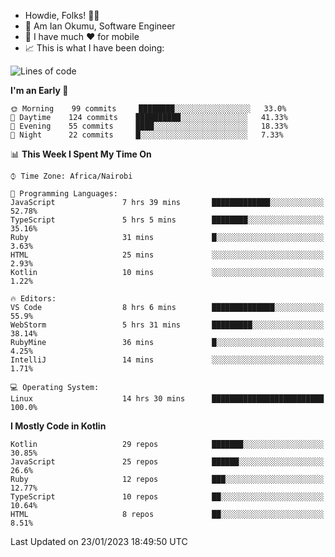 
* Howdie, Folks! 👋🤓
* 🤪 Am Ian Okumu, Software Engineer
* 📱 I have much ❤️ for mobile
* 📈 This is what I have been doing:
  
<!-- <a href="https://otsembo.github.io/OtsemboPortfolio/" style="margin-right:.5%; margin-top=.5%;">
  <img align="center" src="https://github-readme-stats.vercel.app/api/top-langs/?username=otsembo&layout=compact" />
</a> -->

<!--START_SECTION:waka-->
![Lines of code](https://img.shields.io/badge/From%20Hello%20World%20I%27ve%20Written-896%20Thousand%20lines%20of%20code-blue)

**I'm an Early 🐤** 

```text
🌞 Morning    99 commits     ████████░░░░░░░░░░░░░░░░░   33.0% 
🌆 Daytime    124 commits    ██████████░░░░░░░░░░░░░░░   41.33% 
🌃 Evening    55 commits     ████░░░░░░░░░░░░░░░░░░░░░   18.33% 
🌙 Night      22 commits     █░░░░░░░░░░░░░░░░░░░░░░░░   7.33%

```


📊 **This Week I Spent My Time On** 

```text
⌚︎ Time Zone: Africa/Nairobi

💬 Programming Languages: 
JavaScript               7 hrs 39 mins       █████████████░░░░░░░░░░░░   52.78% 
TypeScript               5 hrs 5 mins        ████████░░░░░░░░░░░░░░░░░   35.16% 
Ruby                     31 mins             █░░░░░░░░░░░░░░░░░░░░░░░░   3.63% 
HTML                     25 mins             ░░░░░░░░░░░░░░░░░░░░░░░░░   2.93% 
Kotlin                   10 mins             ░░░░░░░░░░░░░░░░░░░░░░░░░   1.22%

🔥 Editors: 
VS Code                  8 hrs 6 mins        ██████████████░░░░░░░░░░░   55.9% 
WebStorm                 5 hrs 31 mins       █████████░░░░░░░░░░░░░░░░   38.14% 
RubyMine                 36 mins             █░░░░░░░░░░░░░░░░░░░░░░░░   4.25% 
IntelliJ                 14 mins             ░░░░░░░░░░░░░░░░░░░░░░░░░   1.71%

💻 Operating System: 
Linux                    14 hrs 30 mins      █████████████████████████   100.0%

```

**I Mostly Code in Kotlin** 

```text
Kotlin                   29 repos            ███████░░░░░░░░░░░░░░░░░░   30.85% 
JavaScript               25 repos            ██████░░░░░░░░░░░░░░░░░░░   26.6% 
Ruby                     12 repos            ███░░░░░░░░░░░░░░░░░░░░░░   12.77% 
TypeScript               10 repos            ██░░░░░░░░░░░░░░░░░░░░░░░   10.64% 
HTML                     8 repos             ██░░░░░░░░░░░░░░░░░░░░░░░   8.51%

```



 Last Updated on 23/01/2023 18:49:50 UTC
<!--END_SECTION:waka-->

<br />
<br />
<br />
<br />
<br />
  
  </div>
<!---
otsembo/otsembo is a ✨ special ✨ repository because its `README.md` (this file) appears on your GitHub profile.
You can click the Preview link to take a look at your changes.
--->
